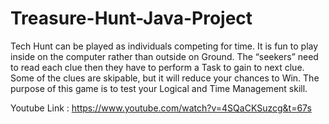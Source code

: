 # Treasure-Hunt-Java-Project

Tech Hunt can be played as individuals competing for time.  It is fun to play inside on the computer rather than outside on Ground.  The “seekers” need to read each clue then they have to perform a Task to gain to next clue. Some of the clues are skipable, but it will reduce your chances to Win. The purpose of this game is to test your Logical and Time Management skill.

Youtube Link : https://www.youtube.com/watch?v=4SQaCKSuzcg&t=67s
